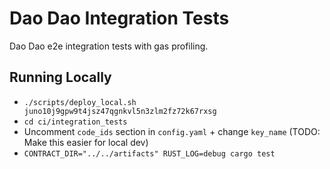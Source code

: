 # Dao Dao Integration Tests

Dao Dao e2e integration tests with gas profiling.

## Running Locally

* `./scripts/deploy_local.sh juno10j9gpw9t4jsz47qgnkvl5n3zlm2fz72k67rxsg`
* `cd ci/integration_tests`
* Uncomment `code_ids` section in `config.yaml` + change `key_name` (TODO: Make this easier for local dev)
* `CONTRACT_DIR="../../artifacts" RUST_LOG=debug cargo test`
